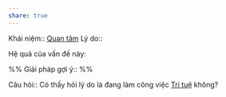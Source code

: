```yaml
---
share: true
---
```

Khái niệm:: [Quan tâm](../T%E1%BB%AB%20%C4%91i%E1%BB%83n/T%C3%ADch%20c%E1%BB%B1c/Quan%20t%C3%A2m.md)
Lý do:: 

Hệ quả của vấn đề này:


%%
Giải pháp gợi ý:: 
%%



Câu hỏi:: Có thấy hỏi lý do là đang làm công việc [Trí tuệ](../T%E1%BB%AB%20%C4%91i%E1%BB%83n/T%C3%ADch%20c%E1%BB%B1c/Tr%C3%AD%20tu%E1%BB%87.md) không?

